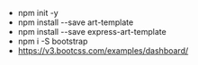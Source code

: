 - npm init -y
- npm install --save art-template
- npm install --save express-art-template
- npm i -S bootstrap
- https://v3.bootcss.com/examples/dashboard/

